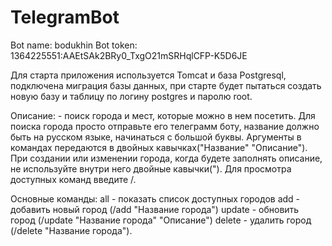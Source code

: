# TelegramBot

  Bot name: bodukhin
  Bot token: 1364225551:AAEtSAk2BRy0_TxgO21mSRHqlCFP-K5D6JE
  
  Для старта приложения используется Tomcat и база Postgresql, 
  подключена миграция базы данных, при старте будет пытаться создать новую базу
  и таблицу по логину postgres и паролю root.
  
  Описание: - поиск города и мест, которые можно в нем посетить.
            Для поиска города просто отправьте его телеграмм боту,
            название должно быть на русском языке, начинаться с большой буквы.
            Аргументы в командах передаются в двойных кавычках("Название" "Описание"). 
            При создании или изменении города, когда будете заполнять описание,
            не используйте внутри него двойные кавычки(").
            Для просмотра доступных команд введите /.
  
  Основные команды: all - показать список доступных городов
                    add - добавить новый город (/add "Название города")
                    update - обновить город (/update "Название города" "Описание")
                    delete - удалить город (/delete "Название города").
  